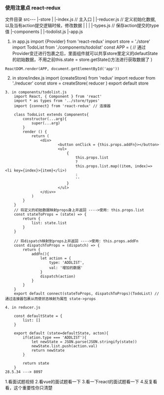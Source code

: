 ### 使用注意点 react-redux
  文件目录
  src---
    |-store
    |   |-index.js // 主入口
    |   |-reducer.js // 定义初始化数据,以及当有action提交逻辑时候，修改数据
    |   |
    |   |-types.js // 保存action提交的type值
    |-components
    |   |-todolist.js
    |-app.js

  1. in app.js
  	import {Provider} from 'react-redux'
  	import store = './store'
  	import TodoList from './components/todolist'
  	const APP = (
			<Provider store = {store}> 
				// 通过Provider变迁进行包裹之后，里面组件就可以共享store里定义的defautState的初始数据，不用之前this.state = store.getState()方法进行获取数据了
				<TodoList />
			</Provider>
  	)

  	ReactDOM.render(APP, document.getElementById('app'))


  2. in store/index.js
  	import {createStore} from 'redux'
		import reducer from './reducer'
		const store = createStore(
		  reducer
		)
		export default store

	3. in components/todolist.js
		import React, { Component } from 'react'
		import * as types from '../store/types'
		import {connect} from 'react-redux' // 连接器

		class TodoList extends Components{
			constructor(...arg){
				super(...arg)
			}
			render () {
				return (
					<div>
							<button onClick = {this.props.addFn}></button>
							<ul>
								{
									this.props.list
									?
									this.props.list.map((item, index)=> <li key={index}>{item}</li>)
									:
									''
								}
							</ul>
					</div>>
				)
			}
		}
		// 将定义的初始数据映射props身上并返回 ---->使用: this.props.list
		const stateToProps = (state) => {
			return {
				list: state.list
			}
		}

		// 将dispatch映射到props上并返回 ---->使用: this.props.addFn
		cosnt dispatchToProps = (dispatch) => {
			return {
				addFn(){
					let action = {
						type: 'ADDLIST',
						val: '增加的数据'
					}
					dispatch(action)
				}
			}
		}
		export default connect(stateToProps, dispatchToProps)(TodoList) // 通过连接器包裹从而使状态映射为属性 state->props 
	
	4. in reducer.js

		const defaultState = {
			list: []
		}

		export default (state=defaultState, acton){
			if(ation.type === 'ADDLIST'){
				let newState = JSON.parse(JSON.stringify(state))
				newState.list.push(action.val)
				return newState
			}

			return state
		}
  	28.5.34 ---> 8097
1.看面试题视频
2.看vue的面试题看一下
3.看一下react的面试题看一下
4.反复看看，这个重要性你只清楚


